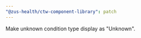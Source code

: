 ```yaml
---
"@zus-health/ctw-component-library": patch
---
```


Make unknown condition type display as "Unknown".
